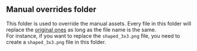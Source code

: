 
## Manual overrides folder
This folder is used to override the manual assets. Every file in this folder will replace the [original ones](https://github.com/Stoupy51/python_datapack/tree/main/src/python_datapack/manual/assets) as long as the file name is the same.<br>
For instance, if you want to replace the `shaped_3x3.png` file, you need to create a `shaped_3x3.png` file in this folder.<br>

